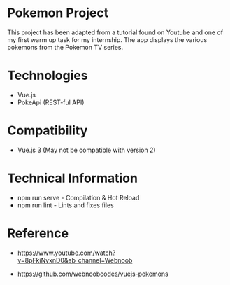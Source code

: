 # Pokemon Project

This project has been adapted from a tutorial found on Youtube and one of my first warm up task for my internship. The app displays the various pokemons from the Pokemon TV series. 

# Technologies
* Vue.js
* PokeApi (REST-ful API)

# Compatibility
* Vue.js 3 (May not be compatible with version 2)


# Technical Information
* npm run serve - Compilation & Hot Reload
* npm run lint - Lints and fixes files

# Reference
* https://www.youtube.com/watch?v=8pFkiNvxnD0&ab_channel=Webnoob

* https://github.com/webnoobcodes/vuejs-pokemons

